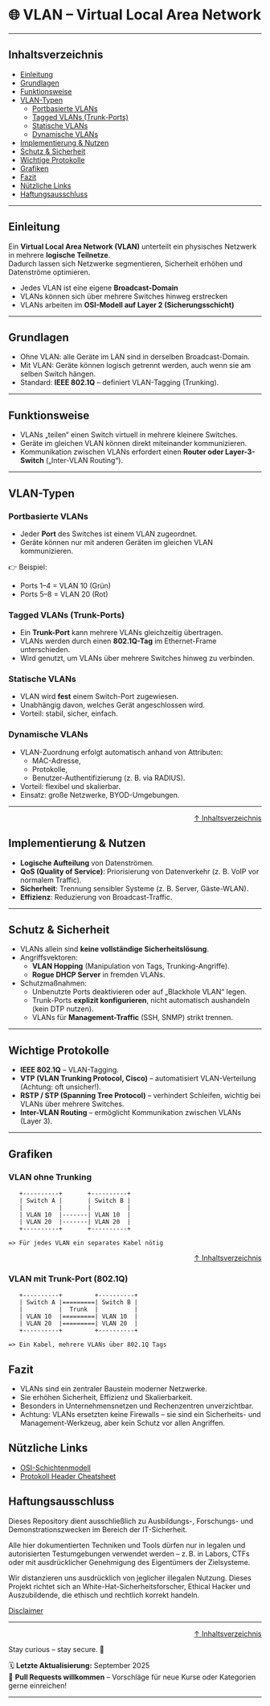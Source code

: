 # 🌐 VLAN – Virtual Local Area Network

---

## Inhaltsverzeichnis
- [Einleitung](#einleitung)
- [Grundlagen](#grundlagen)
- [Funktionsweise](#funktionsweise)
- [VLAN-Typen](#vlan-typen)
  - [Portbasierte VLANs](#portbasierte-vlans)
  - [Tagged VLANs (Trunk-Ports)](#tagged-vlans-trunk-ports)
  - [Statische VLANs](#statische-vlans)
  - [Dynamische VLANs](#dynamische-vlans)
- [Implementierung & Nutzen](#implementierung--nutzen)
- [Schutz & Sicherheit](#schutz--sicherheit)
- [Wichtige Protokolle](#wichtige-protokolle)
- [Grafiken](#grafiken)
- [Fazit](#fazit)
- [Nützliche Links](#nützliche-links)
- [Haftungsausschluss](#haftungsausschluss)

---

## Einleitung
Ein **Virtual Local Area Network (VLAN)** unterteilt ein physisches Netzwerk in mehrere **logische Teilnetze**.  
Dadurch lassen sich Netzwerke segmentieren, Sicherheit erhöhen und Datenströme optimieren.  

- Jedes VLAN ist eine eigene **Broadcast-Domain**  
- VLANs können sich über mehrere Switches hinweg erstrecken  
- VLANs arbeiten im **OSI-Modell auf Layer 2 (Sicherungsschicht)**  

---

## Grundlagen
- Ohne VLAN: alle Geräte im LAN sind in derselben Broadcast-Domain.  
- Mit VLAN: Geräte können logisch getrennt werden, auch wenn sie am selben Switch hängen.  
- Standard: **IEEE 802.1Q** – definiert VLAN-Tagging (Trunking).  

---

## Funktionsweise
- VLANs „teilen“ einen Switch virtuell in mehrere kleinere Switches.  
- Geräte im gleichen VLAN können direkt miteinander kommunizieren.  
- Kommunikation zwischen VLANs erfordert einen **Router oder Layer-3-Switch** („Inter-VLAN Routing“).  

---

## VLAN-Typen

### Portbasierte VLANs
- Jeder **Port** des Switches ist einem VLAN zugeordnet.  
- Geräte können nur mit anderen Geräten im gleichen VLAN kommunizieren.  

👉 Beispiel:  
- Ports 1–4 = VLAN 10 (Grün)  
- Ports 5–8 = VLAN 20 (Rot)  



### Tagged VLANs (Trunk-Ports)
- Ein **Trunk-Port** kann mehrere VLANs gleichzeitig übertragen.  
- VLANs werden durch einen **802.1Q-Tag** im Ethernet-Frame unterschieden.  
- Wird genutzt, um VLANs über mehrere Switches hinweg zu verbinden.  



### Statische VLANs
- VLAN wird **fest** einem Switch-Port zugewiesen.  
- Unabhängig davon, welches Gerät angeschlossen wird.  
- Vorteil: stabil, sicher, einfach.  


### Dynamische VLANs
- VLAN-Zuordnung erfolgt automatisch anhand von Attributen:  
  - MAC-Adresse,  
  - Protokolle,
  - Benutzer-Authentifizierung (z. B. via RADIUS).
- Vorteil: flexibel und skalierbar.  
- Einsatz: große Netzwerke, BYOD-Umgebungen.  

---

<div align=right>

[↑ Inhaltsverzeichnis](#inhaltsverzeichnis)

</div>

## Implementierung & Nutzen
- **Logische Aufteilung** von Datenströmen.
- **QoS (Quality of Service)**: Priorisierung von Datenverkehr (z. B. VoIP vor normalem Traffic).
- **Sicherheit**: Trennung sensibler Systeme (z. B. Server, Gäste-WLAN).
- **Effizienz**: Reduzierung von Broadcast-Traffic.

---

## Schutz & Sicherheit
- VLANs allein sind **keine vollständige Sicherheitslösung**.  
- Angriffsvektoren:  
  - **VLAN Hopping** (Manipulation von Tags, Trunking-Angriffe).
  - **Rogue DHCP Server** in fremden VLANs.
- Schutzmaßnahmen:  
  - Unbenutzte Ports deaktivieren oder auf „Blackhole VLAN“ legen.
  - Trunk-Ports **explizit konfigurieren**, nicht automatisch aushandeln (kein DTP nutzen).
  - VLANs für **Management-Traffic** (SSH, SNMP) strikt trennen.

---

## Wichtige Protokolle
- **IEEE 802.1Q** – VLAN-Tagging.
- **VTP (VLAN Trunking Protocol, Cisco)** – automatisiert VLAN-Verteilung (Achtung: oft unsicher!).
- **RSTP / STP (Spanning Tree Protocol)** – verhindert Schleifen, wichtig bei VLANs über mehrere Switches.
- **Inter-VLAN Routing** – ermöglicht Kommunikation zwischen VLANs (Layer 3).

---

## Grafiken

### VLAN ohne Trunking
```text
   +----------+       +----------+
   | Switch A |       | Switch B |
   |          |       |          |
   | VLAN 10  |-------| VLAN 10  |
   | VLAN 20  |-------| VLAN 20  |
   +----------+       +----------+

=> Für jedes VLAN ein separates Kabel nötig
```

<div align=right>

[↑ Inhaltsverzeichnis](#inhaltsverzeichnis)

</div>

### VLAN mit Trunk-Port (802.1Q)
```text
   +----------+         +----------+
   | Switch A |=========| Switch B |
   |          |  Trunk  |          |
   | VLAN 10  |=========| VLAN 10  |
   | VLAN 20  |=========| VLAN 20  |
   +----------+         +----------+

=> Ein Kabel, mehrere VLANs über 802.1Q Tags
```

## Fazit

- VLANs sind ein zentraler Baustein moderner Netzwerke.
- Sie erhöhen Sicherheit, Effizienz und Skalierbarkeit.
- Besonders in Unternehmensnetzen und Rechenzentren unverzichtbar.
- Achtung: VLANs ersetzten keine Firewalls – sie sind ein Sicherheits- und Management-Werkzeug, aber kein Schutz vor allen Angriffen.


## Nützliche Links

- [OSI-Schichtenmodell](/02-network-security/osi_schichtenmodell.md)
- [Protokoll Header Cheatsheet](/02-network-security/protokoll_header_cheatsheet.md)



## Haftungsausschluss

Dieses Repository dient ausschließlich zu Ausbildungs-, Forschungs- und Demonstrationszwecken im Bereich der IT-Sicherheit.

Alle hier dokumentierten Techniken und Tools dürfen nur in legalen und autorisierten Testumgebungen verwendet werden – z. B. in Labors, CTFs oder mit ausdrücklicher Genehmigung des Eigentümers der Zielsysteme.

Wir distanzieren uns ausdrücklich von jeglicher illegalen Nutzung.
Dieses Projekt richtet sich an White-Hat-Sicherheitsforscher, Ethical Hacker und Auszubildende, die ethisch und rechtlich korrekt handeln.

[Disclaimer](/00-disclaimer/disclaimer.md)

--- 

<div align=right>

[↑ Inhaltsverzeichnis](#inhaltsverzeichnis)

</div>

Stay curious – stay secure. 🔐

🗓️ **Letzte Aktualisierung:** September 2025  
🤝 **Pull Requests willkommen** – Vorschläge für neue Kurse oder Kategorien gerne einreichen!

---
